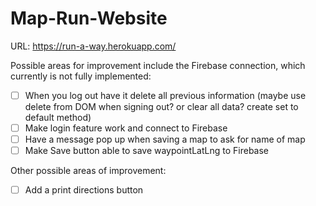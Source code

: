 # Map-Run-Website

URL: https://run-a-way.herokuapp.com/

Possible areas for improvement include the Firebase connection, which currently is not fully implemented:
- [ ] When you log out have it delete all previous information (maybe use delete from DOM when signing out? or clear all data? create set to default method)
- [ ] Make login feature work and connect to Firebase
- [ ] Have a message pop up when saving a map to ask for name of map
- [ ] Make Save button able to save waypointLatLng to Firebase

Other possible areas of improvement:
- [ ] Add a print directions button
